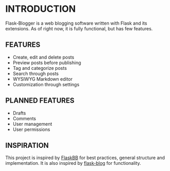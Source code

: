 # INTRODUCTION

Flask-Blogger is a web blogging software written with Flask and its extensions.
As of right now, it is fully functional, but has few features.

## FEATURES

* Create, edit and delete posts
* Preview posts before publishing
* Tag and categorize posts
* Search through posts
* WYSIWYG Markdown editor
* Customization through settings

## PLANNED FEATURES

* Drafts
* Comments
* User management
* User permissions

## INSPIRATION

This project is inspired by [FlaskBB](https://github.com/sh4nks/flaskbb) for best practices, general structure and implementation.
It is also inspired by [flask-blog](https://github.com/dmaslov/flask-blog) for functionality.
